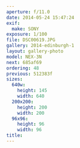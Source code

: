 ```yaml
---
aperture: f/11.0
date: 2014-05-24 15:47:24
exif:
  make: SONY
exposure: 1/100
file: DSC00619.JPG
gallery: 2014-edinburgh-1
layout: gallery-photo
model: NEX-3N
next: 685af69
ordering: 48
previous: 512383f
sizes:
  640w:
    height: 145
    width: 640
  200x200:
    height: 200
    width: 200
  96x96:
    height: 96
    width: 96
title: 
---
```

